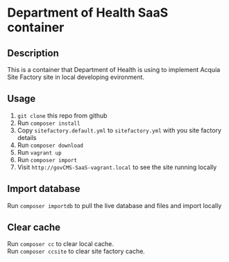 # Department of Health SaaS container

## Description

This is a container that Department of Health is using to implement Acquia Site Factory site in local developing evironment.

## Usage

1. ```git clone``` this repo from github
2. Run ```composer install```
3. Copy ```sitefactory.default.yml``` to ```sitefactory.yml``` with you site factory details
4. Run ```composer download```
5. Run ```vagrant up```
6. Run ```composer import```
7. Visit ```http://govCMS-SaaS-vagrant.local``` to see the site running locally

## Import database

Run ```composer importdb``` to pull the live database and files and import locally

## Clear cache

Run ```composer cc``` to clear local cache.  
Run ```composer ccsite``` to clear site factory cache.
